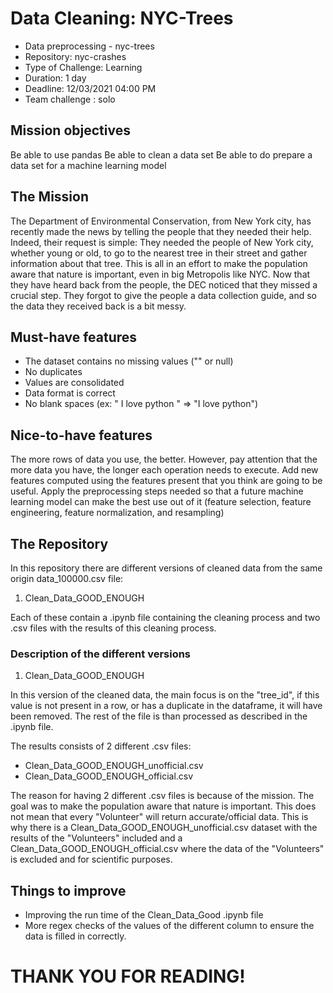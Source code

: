 # Data Cleaning: NYC-Trees

- Data preprocessing - nyc-trees
- Repository: nyc-crashes
- Type of Challenge: Learning
- Duration: 1 day
- Deadline: 12/03/2021 04:00 PM
- Team challenge : solo

## Mission objectives

Be able to use pandas
Be able to clean a data set
Be able to do prepare a data set for a machine learning model

## The Mission
The Department of Environmental Conservation, from New York city, has recently made the news by telling the people that they needed their help. Indeed, their request is simple: They needed the people of New York city, whether young or old, to go to the nearest tree in their street and gather information about that tree. This is all in an effort to make the population aware that nature is important, even in big Metropolis like NYC. Now that they have heard back from the people, the DEC noticed that they missed a crucial step. They forgot to give the people a data collection guide, and so the data they received back is a bit messy.


## Must-have features

- The dataset contains no missing values ("" or null)
- No duplicates
- Values are consolidated
- Data format is correct
- No blank spaces (ex: " I love python " => "I love python")

## Nice-to-have features

The more rows of data you use, the better. However, pay attention that the more data you have, the longer each operation needs to execute.
Add new features computed using the features present that you think are going to be useful.
Apply the preprocessing steps needed so that a future machine learning model can make the best use out of it (feature selection, feature engineering, feature normalization, and resampling)

## The Repository

In this repository there are different versions of cleaned data from the same origin data_100000.csv file:
1. Clean_Data_GOOD_ENOUGH

Each of these contain a .ipynb file containing the cleaning process and two .csv files with the results of this cleaning process.

### Description of the different versions

1. Clean_Data_GOOD_ENOUGH

In this version of the cleaned data, the main focus is on the "tree_id", if this value is not present in a row, or has a duplicate in the dataframe, it will have been removed. The rest of the file is than processed as described in the .ipynb file. 

The results consists of 2 different .csv files:
- Clean_Data_GOOD_ENOUGH_unofficial.csv
- Clean_Data_GOOD_ENOUGH_official.csv

The reason for having 2 different .csv files is because of the mission. The goal was to make the population aware that nature is important. This does not mean that every "Volunteer" will return accurate/official data. This is why there is a Clean_Data_GOOD_ENOUGH_unofficial.csv dataset with the results of the "Volunteers" included and a Clean_Data_GOOD_ENOUGH_official.csv where the data of the "Volunteers" is excluded and for scientific purposes.

## Things to improve

- Improving the run time of the Clean_Data_Good .ipynb file
- More regex checks of the values of the different column to ensure the data is filled in correctly.

# THANK YOU FOR READING!

